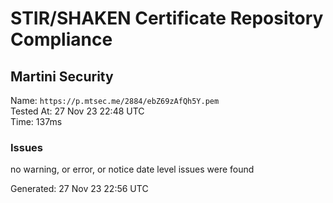 # STIR/SHAKEN Certificate Repository Compliance

## Martini Security

Name: `https://p.mtsec.me/2884/ebZ69zAfQh5Y.pem`\
Tested At: 27 Nov 23 22:48 UTC\
Time: 137ms

### Issues

no warning, or error, or notice date level issues were found

Generated: 27 Nov 23 22:56 UTC